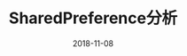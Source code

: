 ---
title: SharedPreference分析

date: 2018-11-08

categories: 
   - Android

tags: 
   - Android 


description: ​
---